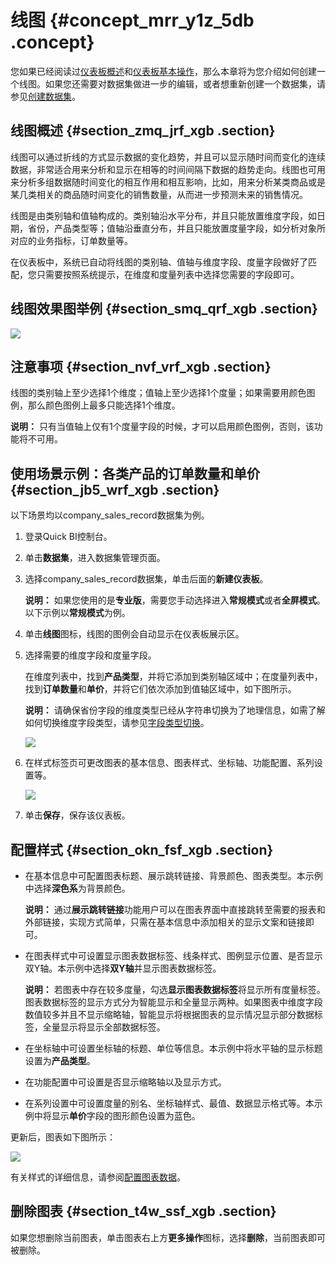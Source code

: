 # 线图 {#concept_mrr_y1z_5db .concept}

您如果已经阅读过[仪表板概述](cn.zh-CN/用户指南/仪表板制作/仪表板概述.md#)和[仪表板基本操作](cn.zh-CN/用户指南/仪表板制作/仪表板基本操作/仪表板基本操作概述.md#)，那么本章将为您介绍如何创建一个线图。如果您还需要对数据集做进一步的编辑，或者想重新创建一个数据集，请参见[创建数据集](cn.zh-CN/用户指南/数据建模/管理数据集/创建数据集.md#)。

## 线图概述 {#section_zmq_jrf_xgb .section}

线图可以通过折线的方式显示数据的变化趋势，并且可以显示随时间而变化的连续数据，非常适合用来分析和显示在相等的时间间隔下数据的趋势走向。线图也可用来分析多组数据随时间变化的相互作用和相互影响，比如，用来分析某类商品或是某几类相关的商品随时间变化的销售数量，从而进一步预测未来的销售情况。

线图是由类别轴和值轴构成的。类别轴沿水平分布，并且只能放置维度字段，如日期，省份，产品类型等；值轴沿垂直分布，并且只能放置度量字段，如分析对象所对应的业务指标，订单数量等。

在仪表板中，系统已自动将线图的类别轴、值轴与维度字段、度量字段做好了匹配，您只需要按照系统提示，在维度和度量列表中选择您需要的字段即可。

## 线图效果图举例 {#section_smq_qrf_xgb .section}

![](http://static-aliyun-doc.oss-cn-hangzhou.aliyuncs.com/assets/img/9124/155607512444560_zh-CN.png)

## 注意事项 {#section_nvf_vrf_xgb .section}

线图的类别轴上至少选择1个维度；值轴上至少选择1个度量；如果需要用颜色图例，那么颜色图例上最多只能选择1个维度。

**说明：** 只有当值轴上仅有1个度量字段的时候，才可以启用颜色图例，否则，该功能将不可用。

## 使用场景示例：各类产品的订单数量和单价 {#section_jb5_wrf_xgb .section}

以下场景均以company\_sales\_record数据集为例。

1.  登录Quick BI控制台。
2.  单击**数据集**，进入数据集管理页面。
3.  选择company\_sales\_record数据集，单击后面的**新建仪表板**。

    **说明：** 如果您使用的是**专业版**，需要您手动选择进入**常规模式**或者**全屏模式**。以下示例以**常规模式**为例。

4.  单击**线图**图标，线图的图例会自动显示在仪表板展示区。
5.  选择需要的维度字段和度量字段。

    在维度列表中，找到**产品类型**，并将它添加到类别轴区域中；在度量列表中，找到**订单数量**和**单价**，并将它们依次添加到值轴区域中，如下图所示。

    **说明：** 请确保省份字段的维度类型已经从字符串切换为了地理信息，如需了解如何切换维度字段类型，请参见[字段类型切换](cn.zh-CN/用户指南/数据建模/管理数据集/字段类型切换.md#)。

    ![](http://static-aliyun-doc.oss-cn-hangzhou.aliyuncs.com/assets/img/9124/15560751251589_zh-CN.png)

6.  在样式标签页可更改图表的基本信息、图表样式、坐标轴、功能配置、系列设置等。

    ![](http://static-aliyun-doc.oss-cn-hangzhou.aliyuncs.com/assets/img/9124/15560751251592_zh-CN.png)

7.  单击**保存**，保存该仪表板。

## 配置样式 {#section_okn_fsf_xgb .section}

-   在基本信息中可配置图表标题、展示跳转链接、背景颜色、图表类型。本示例中选择**深色系**为背景颜色。

    **说明：** 通过**展示跳转链接**功能用户可以在图表界面中直接跳转至需要的报表和外部链接，实现方式简单，只需在基本信息中添加相关的显示文案和链接即可。

-   在图表样式中可设置显示图表数据标签、线条样式、图例显示位置、是否显示双Y轴。本示例中选择**双Y轴**并显示图表数据标签。

    **说明：** 若图表中存在较多度量，勾选**显示图表数据标签**将显示所有度量标签。图表数据标签的显示方式分为智能显示和全量显示两种。如果图表中维度字段数值较多并且不显示缩略轴，智能显示将根据图表的显示情况显示部分数据标签，全量显示将显示全部数据标签。

-   在坐标轴中可设置坐标轴的标题、单位等信息。本示例中将水平轴的显示标题设置为**产品类型**。
-   在功能配置中可设置是否显示缩略轴以及显示方式。
-   在系列设置中可设置度量的别名、坐标轴样式、最值、数据显示格式等。本示例中将显示**单价**字段的图形颜色设置为蓝色。

更新后，图表如下图所示：

![](http://static-aliyun-doc.oss-cn-hangzhou.aliyuncs.com/assets/img/9124/15560751251594_zh-CN.png)

有关样式的详细信息，请参阅[配置图表数据](cn.zh-CN/用户指南/仪表板制作/仪表板基本操作/配置图表数据.md#)。

## 删除图表 {#section_t4w_ssf_xgb .section}

如果您想删除当前图表，单击图表右上方**更多操作**图标，选择**删除**，当前图表即可被删除。

